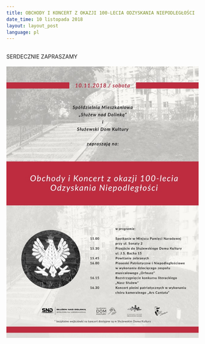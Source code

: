 ```yaml
---
title: OBCHODY I KONCERT Z OKAZJI 100-LECIA ODZYSKANIA NIEPODLEGŁOŚCI
date_time: 10 listopada 2018
layout: layout_post
language: pl
---
```

<br>
SERDECZNIE ZAPRASZAMY
<br>
<br>
<img src="/img/posters/sdk.jpg" alt="Służew nad Dolinką obchody 100 niepodległości">
<br>
<br>



